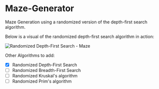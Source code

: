 # Maze-Generator
Maze Generation using a randomized version of the depth-first search algorithm.

Below is a visual of the randomized depth-first search algorithm in action:

![Randomized Depth-First Search - Maze](https://user-images.githubusercontent.com/37966672/57186230-3e952180-6ea9-11e9-916f-1de455bb63ed.gif)


Other Algorithms to add:
- [x] Randomized Depth-First Search 
- [ ] Randomized Breadth-First Search
- [ ] Randomized Kruskal's algorithm
- [ ] Randomized Prim's algorithm
